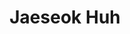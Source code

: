 ---
layout: member
title: "Jaeseok Huh"
role: "Professor"
interests: ["Scheduling", "RL", "Smart Manufacturing"]
photo: "/img/people/jshuh.png"
email: "jshuh@ssu.ac.kr"
permalink: /members/jaeseok_huh/   # ← 이 줄 추가!
links:
  - ["Homepage", "https://laonhjs.github.io/"]
  - ["Google Scholar", "https://scholar.google.com/citations?user=0Xzd2f8AAAAJ"]
---